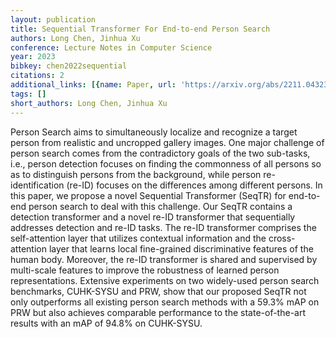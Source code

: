 ```yaml
---
layout: publication
title: Sequential Transformer For End-to-end Person Search
authors: Long Chen, Jinhua Xu
conference: Lecture Notes in Computer Science
year: 2023
bibkey: chen2022sequential
citations: 2
additional_links: [{name: Paper, url: 'https://arxiv.org/abs/2211.04323'}]
tags: []
short_authors: Long Chen, Jinhua Xu
---
```

Person Search aims to simultaneously localize and recognize a target person
from realistic and uncropped gallery images. One major challenge of person
search comes from the contradictory goals of the two sub-tasks, i.e., person
detection focuses on finding the commonness of all persons so as to distinguish
persons from the background, while person re-identification (re-ID) focuses on
the differences among different persons. In this paper, we propose a novel
Sequential Transformer (SeqTR) for end-to-end person search to deal with this
challenge. Our SeqTR contains a detection transformer and a novel re-ID
transformer that sequentially addresses detection and re-ID tasks. The re-ID
transformer comprises the self-attention layer that utilizes contextual
information and the cross-attention layer that learns local fine-grained
discriminative features of the human body. Moreover, the re-ID transformer is
shared and supervised by multi-scale features to improve the robustness of
learned person representations. Extensive experiments on two widely-used person
search benchmarks, CUHK-SYSU and PRW, show that our proposed SeqTR not only
outperforms all existing person search methods with a 59.3% mAP on PRW but also
achieves comparable performance to the state-of-the-art results with an mAP of
94.8% on CUHK-SYSU.